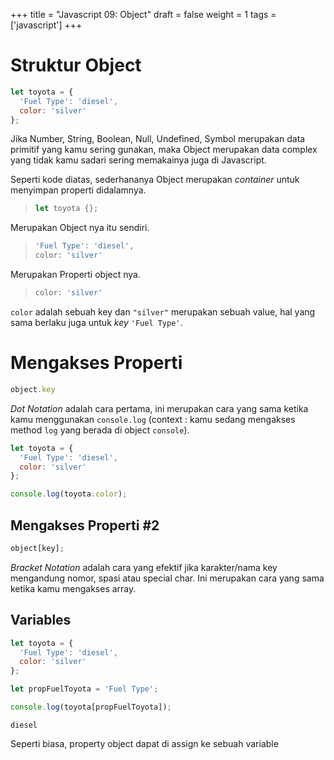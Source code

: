 +++
title = "Javascript 09: Object"
draft = false
weight = 1
tags = ['javascript']
+++

# Struktur Object

```js
let toyota = {
  'Fuel Type': 'diesel',
  color: 'silver'
};
```

Jika Number, String, Boolean, Null, Undefined, Symbol merupakan data primitif yang kamu sering gunakan, maka Object merupakan data complex yang tidak kamu sadari sering memakainya juga di Javascript.

Seperti kode diatas, sederhananya Object merupakan *container* untuk menyimpan properti didalamnya.

> ```js
>let toyota {};
>```

Merupakan Object nya itu sendiri.

>```js
>'Fuel Type': 'diesel',
>color: 'silver'
>```

Merupakan Properti object nya.

>```js
>color: 'silver'
>```
`color` adalah sebuah key dan `"silver"` merupakan sebuah value, hal yang sama berlaku juga untuk *key* `'Fuel Type'`.

# Mengakses Properti

```js
object.key
```
*Dot Notation* adalah cara pertama, ini merupakan cara yang sama ketika kamu menggunakan `console.log` (context : kamu sedang mengakses method `log` yang berada di object `console`).

```js
let toyota = {
  'Fuel Type': 'diesel',
  color: 'silver'
};

console.log(toyota.color);
```

## Mengakses Properti #2

```js
object[key];
```
*Bracket Notation* adalah cara yang efektif jika karakter/nama key mengandung nomor, spasi atau special char. Ini merupakan cara yang sama ketika kamu mengakses array.

## Variables

```js
let toyota = {
  'Fuel Type': 'diesel',
  color: 'silver'
};

let propFuelToyota = 'Fuel Type';

console.log(toyota[propFuelToyota]);
```
```plain
diesel
```
Seperti biasa, property object dapat di assign ke sebuah variable